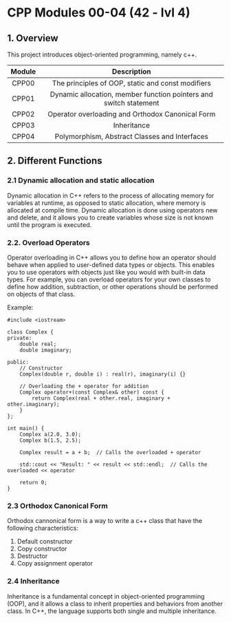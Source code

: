 # CPP Modules 00-04 (42 - lvl 4)

## 1. Overview

This project introduces object-oriented programming, namely c++.

| Module | Description |
| :---: | :---: |
| CPP00 | The principles of OOP, static and const modifiers |
| CPP01 | Dynamic allocation, member function pointers and switch statement  |
| CPP02 | Operator overloading and Orthodox Canonical Form |
| CPP03 | Inheritance |
| CPP04 | Polymorphism, Abstract Classes and Interfaces |

## 2. Different Functions

### 2.1 Dynamic allocation and static allocation

Dynamic allocation in C++ refers to the process of allocating memory for variables at runtime, as opposed to static allocation, where memory is allocated at compile time. Dynamic allocation is done using operators new and delete, and it allows you to create variables whose size is not known until the program is executed.

### 2.2. Overload Operators 

Operator overloading in C++ allows you to define how an operator should behave when applied to user-defined data types or objects. This enables you to use operators with objects just like you would with built-in data types. For example, you can overload operators for your own classes to define how addition, subtraction, or other operations should be performed on objects of that class.

Example: 

```
#include <iostream>

class Complex {
private:
    double real;
    double imaginary;

public:
    // Constructor
    Complex(double r, double i) : real(r), imaginary(i) {}

    // Overloading the + operator for addition
    Complex operator+(const Complex& other) const {
        return Complex(real + other.real, imaginary + other.imaginary);
    }
};

int main() {
    Complex a(2.0, 3.0);
    Complex b(1.5, 2.5);

    Complex result = a + b;  // Calls the overloaded + operator

    std::cout << "Result: " << result << std::endl;  // Calls the overloaded << operator

    return 0;
}

 ```

### 2.3 Orthodox Canonical Form

Orthodox cannonical form is a way to write a c++ class that have the following characteristics:

1. Default constructor
2. Copy constructor
3. Destructor
4. Copy assignment operator

### 2.4 Inheritance

Inheritance is a fundamental concept in object-oriented programming (OOP), and it allows a class to inherit properties and behaviors from another class. In C++, the language supports both single and multiple inheritance.


